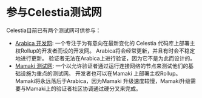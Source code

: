 # 参与Celestia测试网

Celestia目前已有两个测试网可供参与：

* [Arabica 开发网](./arabica-devnet.md): 一个专注于为有意向在最新变化的 Celestia 代码库上部署主权Rollup的开发者而设的开发网。 Arabica将会经常更新，并且有时会不稳定地进行更新。 验证者无法在Arabica上进行验证，因为它不是为此而设计的。
* [Mamaki 测试网](./mamaki-testnet.md): 一个以允许验证者通过运行连接网络的节点来测试他们的基础设施为重点的测试网。 开发者也可以在Mamaki 上部署主权Rollup。 Mamaki将永远落后于Arabica，因为Mamaki 升级速度较慢，Mamaki升级需要与Mamaki上的验证者社区协调通过硬分叉来完成。
